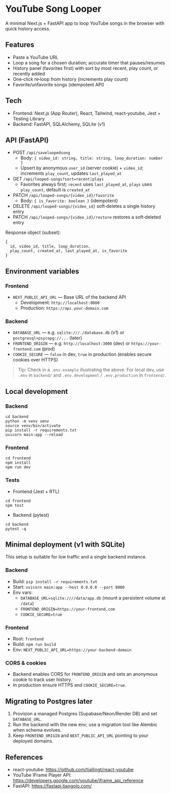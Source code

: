 # YouTube Song Looper

A minimal Next.js + FastAPI app to loop YouTube songs in the browser with quick history access.

## Features
- Paste a YouTube URL
- Loop a song for a chosen duration; accurate timer that pauses/resumes
- History panel (favorites first) with sort by most recent, play count, or recently added
- One‑click re‑loop from history (increments play count)
- Favorite/unfavorite songs (idempotent API)

## Tech
- Frontend: Next.js (App Router), React, Tailwind, react-youtube, Jest + Testing Library
- Backend: FastAPI, SQLAlchemy, SQLite (v1)

## API (FastAPI)
- POST `/api/saveloopedsong`
  - Body: `{ video_id: string, title: string, loop_duration: number }`
  - Upsert by anonymous `user_id` (server cookie) + `video_id`; increments `play_count`, updates `last_played_at`
- GET `/api/looped-songs?sort=recent|plays`
  - Favorites always first; `recent` uses `last_played_at`, `plays` uses `play_count`, default is `created_at`
- PATCH `/api/looped-songs/{video_id}/favorite`
  - Body: `{ is_favorite: boolean }` (idempotent)
- DELETE `/api/looped-songs/{video_id}` soft‑deletes a single history entry
- PATCH `/api/looped-songs/{video_id}/restore` restores a soft‑deleted entry

Response object (subset):
```
{
  id, video_id, title, loop_duration,
  play_count, created_at, last_played_at, is_favorite
}
```

## Environment variables

### Frontend
- `NEXT_PUBLIC_API_URL` — Base URL of the backend API
  - Development: `http://localhost:8000`
  - Production: `https://api.your-domain.com`

### Backend
- `DATABASE_URL` — e.g. `sqlite:///./database.db` (v1) or `postgresql+psycopg://...` (later)
- `FRONTEND_ORIGIN` — e.g. `http://localhost:3000` (dev) or `https://your-frontend.com` (prod)
- `COOKIE_SECURE` — `false` in dev, `true` in production (enables secure cookies over HTTPS)

> Tip: Check in a `.env.example` illustrating the above. For local dev, use `.env` in `backend/` and `.env.development` / `.env.production` in `frontend/`.

## Local development

### Backend
```
cd backend
python -m venv venv
source venv/bin/activate
pip install -r requirements.txt
uvicorn main:app --reload
```

### Frontend
```
cd frontend
npm install
npm run dev
```

### Tests
- Frontend (Jest + RTL)
```
cd frontend
npm test
```
- Backend (pytest)
```
cd backend
pytest -q
```

## Minimal deployment (v1 with SQLite)

This setup is suitable for low traffic and a single backend instance.

### Backend 
- Build: `pip install -r requirements.txt`
- Start: `uvicorn main:app --host 0.0.0.0 --port 8000`
- Env vars:
  - `DATABASE_URL=sqlite:////data/app.db` (mount a persistent volume at `/data`)
  - `FRONTEND_ORIGIN=https://your-frontend.com`
  - `COOKIE_SECURE=true`

### Frontend 
- Root: `frontend`
- Build: `npm run build`
- Env: `NEXT_PUBLIC_API_URL=https://your-backend-domain`

### CORS & cookies
- Backend enables CORS for `FRONTEND_ORIGIN` and sets an anonymous cookie to track user history.
- In production ensure HTTPS and `COOKIE_SECURE=true`.

## Migrating to Postgres later
1) Provision a managed Postgres (Supabase/Neon/Render DB) and set `DATABASE_URL`.
2) Run the backend with the new env; use a migration tool like Alembic when schema evolves.
3) Keep `FRONTEND_ORIGIN` and `NEXT_PUBLIC_API_URL` pointing to your deployed domains.

## References
- react-youtube: https://github.com/tjallingt/react-youtube
- YouTube IFrame Player API: https://developers.google.com/youtube/iframe_api_reference
- FastAPI: https://fastapi.tiangolo.com/
